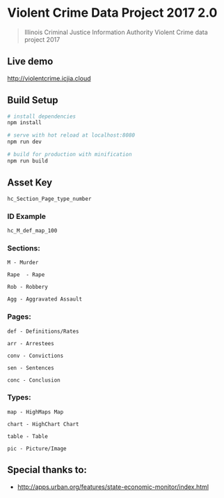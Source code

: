 # Violent Crime Data Project 2017 2.0

> Illinois Criminal Justice Information Authority Violent Crime data project 2017

## Live demo

http://violentcrime.icjia.cloud

## Build Setup

``` bash
# install dependencies
npm install

# serve with hot reload at localhost:8080
npm run dev

# build for production with minification
npm run build
```

## Asset Key
```
hc_Section_Page_type_number
```

### ID Example

```
hc_M_def_map_100
```

### Sections:

```
M - Murder

Rape  - Rape

Rob - Robbery

Agg - Aggravated Assault
```

### Pages:

```
def - Definitions/Rates

arr - Arrestees

conv - Convictions

sen - Sentences

conc - Conclusion
```

### Types:

```
map - HighMaps Map

chart - HighChart Chart

table - Table

pic - Picture/Image

```
## Special thanks to:
- http://apps.urban.org/features/state-economic-monitor/index.html
